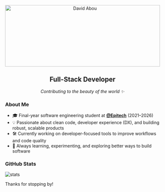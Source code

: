 <div align="center">
  <img src="" alt="David Abou" width="100%" height="200">

  ## Full-Stack Developer

  *Contributing to the beauty of the world ✨*
</div>

### About Me

- 🎓 Final-year software engineering student at [**@Epitech**](https://github.com/Epitech) (2021–2026)
- 💡 Passionate about clean code, developer experience (DX), and building robust, scalable products
- 🛠️ Currently working on developer-focused tools to improve workflows and code quality
- 🌱 Always learning, experimenting, and exploring better ways to build software

### GitHub Stats

![stats](https://github-readme-stats.vercel.app/api?username=davidabou&show_icons=true&theme=midnight-purple&hide_border=true&hide_title=true&count_private=true&bg_color=000000)

Thanks for stopping by!
